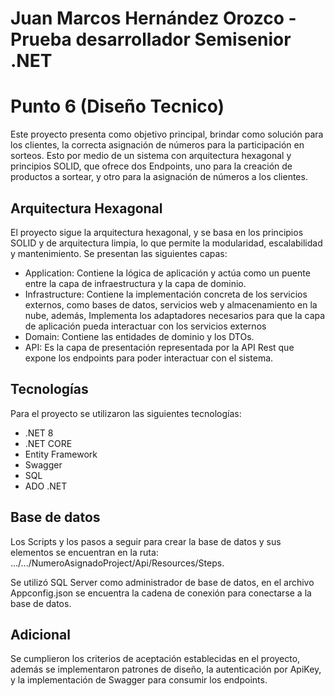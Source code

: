 # Juan Marcos Hernández Orozco - Prueba desarrollador Semisenior .NET
# Punto 6 (Diseño Tecnico)

Este proyecto presenta como objetivo principal, brindar como solución para los clientes, la correcta asignación de números para la participación en sorteos. Esto por medio de un sistema con arquitectura hexagonal y principios SOLID, que ofrece dos Endpoints, uno para la creación de productos a sortear, y otro para la asignación de números a los clientes.

## Arquitectura Hexagonal

El proyecto sigue la arquitectura hexagonal, y se basa en los principios SOLID y de arquitectura limpia, lo que permite la modularidad, escalabilidad y mantenimiento.
Se presentan las siguientes capas:
 - Application:   Contiene la lógica de aplicación y actúa como un puente entre la capa de infraestructura y la capa de dominio.
 -  Infrastructure: Contiene la implementación concreta de los servicios externos, como bases de datos, servicios web y almacenamiento en la nube, además, Implementa los adaptadores necesarios para que la capa de aplicación pueda interactuar con los servicios externos
 - Domain: Contiene las entidades de dominio y los DTOs.
 - API: Es la capa de presentación representada por la API Rest que expone los endpoints para poder interactuar con el sistema.

## Tecnologías

 Para el proyecto se utilizaron las siguientes tecnologías:
 
 - .NET 8
 - .NET CORE
 - Entity Framework
 - Swagger
 - SQL
 - ADO .NET

## Base de datos

Los Scripts y los pasos a seguir para crear la base de datos y sus elementos se encuentran en la ruta:
.../.../NumeroAsignadoProject/Api/Resources/Steps.

Se utilizó SQL Server como administrador de base de datos, en el archivo Appconfig.json se encuentra la cadena de conexión para conectarse a la base de datos.

## Adicional

Se cumplieron los criterios de aceptación establecidas en el proyecto, además se implementaron patrones de diseño, la autenticación por ApiKey, y la implementación de Swagger para consumir los endpoints.
